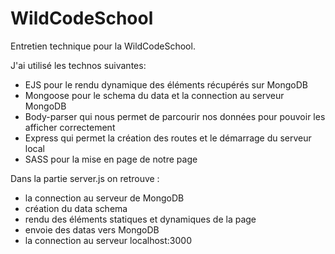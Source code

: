 # WildCodeSchool
Entretien technique pour la WildCodeSchool.

J'ai utilisé les technos suivantes: 
- EJS pour le rendu dynamique des éléments récupérés sur MongoDB
- Mongoose pour le schema du data et la connection au serveur MongoDB
- Body-parser qui nous permet de parcourir nos données pour pouvoir les afficher correctement
- Express qui permet la création des routes et le démarrage du serveur local
- SASS pour la mise en page de notre page

Dans la partie server.js on retrouve : 
- la connection au serveur de MongoDB
- création du data schema
- rendu des éléments statiques et dynamiques de la page
- envoie des datas vers MongoDB
- la connection au serveur localhost:3000

